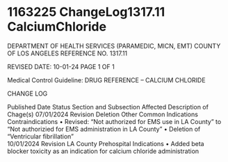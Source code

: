 # 1163225 ChangeLog1317.11 CalciumChloride

DEPARTMENT OF HEALTH SERVICES (PARAMEDIC, MICN, EMT) 
COUNTY OF LOS ANGELES REFERENCE NO. 1317.11 
 
 
REVISED DATE: 10-01-24                                                              PAGE 1 OF 1 
 
Medical Control Guideline: DRUG REFERENCE – CALCIUM CHLORIDE 
 
CHANGE LOG 
 
Published 
Date 
Status Section and 
Subsection Affected 
Description of Chage(s) 
07/01/2024 Revision 
Deletion 
Other Common 
Indications 
Contraindications 
• Revised: “Not authorized for 
EMS use in LA County” to 
“Not authorizied for EMS 
administration in LA County” 
• Deletion of “Ventricular 
fibrillation”  
10/01/2024 Revision LA County Prehospital 
Indications 
• Added beta blocker toxicity as 
an indication for calcium 
chloride administration
